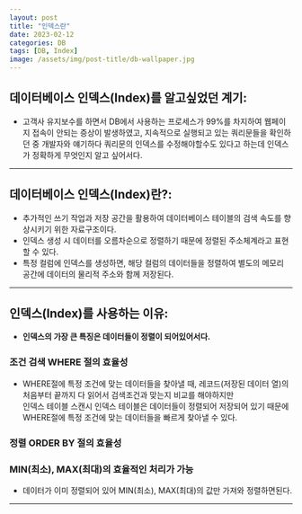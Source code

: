 ```yaml
---
layout: post
title: "인덱스란"
date: 2023-02-12
categories: DB 
tags: [DB, Index]
image: /assets/img/post-title/db-wallpaper.jpg
---
```


## 데이터베이스 인덱스(Index)를 알고싶었던 계기:
- 고객사 유지보수를 하면서 DB에서 사용하는 프로세스가 99%를 차지하여 웹페이지 접속이 안되는 증상이 발생하였고, 지속적으로 실행되고 있는 쿼리문들을 확인하던 중 개발자와 얘기하다 쿼리문의 인덱스를 수정해야할수도 있다고 하는데 인덱스가 정확하게 무엇인지 알고 싶어서다.

* * *

## 데이터베이스 인덱스(Index)란?:
- 추가적인 쓰기 작업과 저장 공간을 활용하여 데이터베이스 테이블의 검색 속도를 향상시키기 위한 자료구조이다.
- 인덱스 생성 시 데이터를 오름차순으로 정렬하기 때문에 정렬된 주소체계라고 표현할 수 있다.
- 특정 컬럼에 인덱스를 생성하면, 해당 컬럼의 데이터들을 정렬하여 별도의 메모리 공간에 데이터의 물리적 주소와 함께 저장된다.

* * *

## 인덱스(Index)를 사용하는 이유:
- **인덱스의 가장 큰 특징은 데이터들이 정렬이 되어있어서다.**

### 조건 검색 WHERE 절의 효율성
- WHERE절에 특정 조건에 맞는 데이터들을 찾아낼 때, 레코드(저장된 데이터 열)의 처음부터 끝까지 다 읽어서 검색조건과 맞는지 비교를 해야하지만<br>인덱스 테이블 스캔시 인덱스 테이블은 데이터들이 정렬되어 저장되어 있기 때문에 WHERE절에 특정 조건에 맞는 데이터들을 빠르게 찾아낼 수 있다.

### 정렬 ORDER BY 절의 효율성

### MIN(최소), MAX(최대)의 효율적인 처리가 가능
- 데이터가 이미 정렬되어 있어 MIN(최소), MAX(최대)의 값만 가져와 정렬하면된다.

* * *